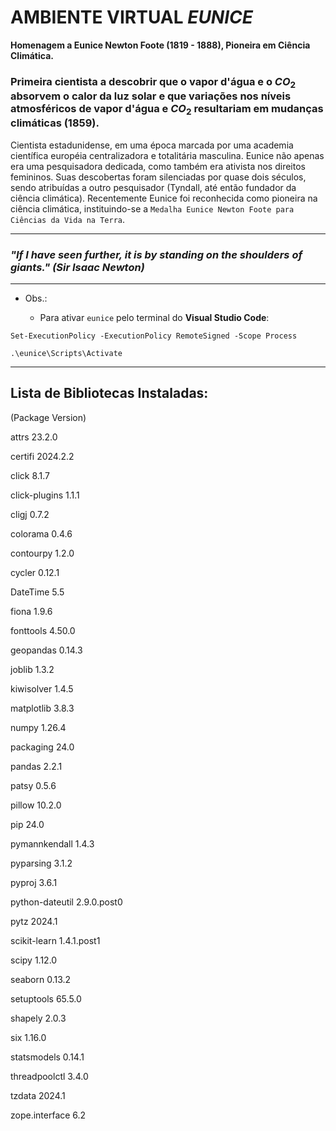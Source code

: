 # AMBIENTE VIRTUAL  ***EUNICE***

**Homenagem a Eunice Newton Foote (1819 - 1888), Pioneira em Ciência Climática.**

### Primeira cientista a descobrir que o vapor d'água e o $CO_2$ absorvem o calor da luz solar e que variações nos níveis atmosféricos de vapor d'água e $CO_2$ resultariam em mudanças climáticas (1859).

Cientista estadunidense, em uma época marcada por uma academia científica européia centralizadora e totalitária masculina. Eunice não apenas era uma pesquisadora dedicada, como também era ativista nos direitos femininos. Suas descobertas foram silenciadas por quase dois séculos, sendo atribuídas a outro pesquisador (Tyndall, até então fundador da ciência climática). Recentemente Eunice foi reconhecida como pioneira na ciência climática, instituindo-se a  ``Medalha Eunice Newton Foote para Ciências da Vida na Terra``. 

---

### *"If I have seen further, it is by standing on the shoulders of giants." (Sir Isaac Newton)*

---

- Obs.:

    - Para ativar ``eunice`` pelo terminal do **Visual Studio Code**:

``Set-ExecutionPolicy -ExecutionPolicy RemoteSigned -Scope Process``

``.\eunice\Scripts\Activate``

---

## Lista de Bibliotecas Instaladas:

(Package         Version)

attrs           23.2.0

certifi         2024.2.2

click           8.1.7

click-plugins   1.1.1

cligj           0.7.2

colorama        0.4.6

contourpy       1.2.0

cycler          0.12.1

DateTime        5.5

fiona           1.9.6

fonttools       4.50.0

geopandas       0.14.3

joblib          1.3.2

kiwisolver      1.4.5

matplotlib      3.8.3

numpy           1.26.4

packaging       24.0

pandas          2.2.1

patsy           0.5.6

pillow          10.2.0

pip             24.0

pymannkendall   1.4.3

pyparsing       3.1.2

pyproj          3.6.1

python-dateutil 2.9.0.post0

pytz            2024.1

scikit-learn    1.4.1.post1

scipy           1.12.0

seaborn         0.13.2

setuptools      65.5.0

shapely         2.0.3

six             1.16.0

statsmodels     0.14.1

threadpoolctl   3.4.0

tzdata          2024.1

zope.interface  6.2
